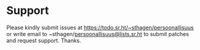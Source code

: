 # Support

Please kindly submit issues at https://todo.sr.ht/~sthagen/persoonallisuus or write email to ~sthagen/persoonallisuus@lists.sr.ht to submit patches and request support. Thanks.
